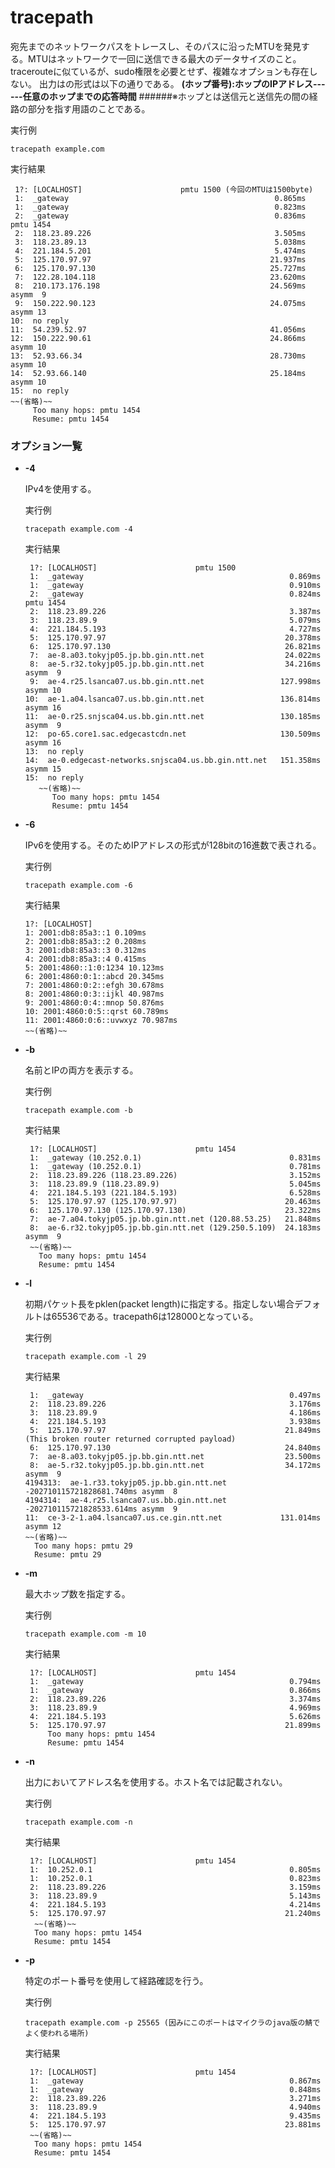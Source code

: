 
[](tracepath.md)
# tracepath
宛先までのネットワークパスをトレースし、そのパスに沿ったMTUを発見する。MTUはネットワークで一回に送信できる最大のデータサイズのこと。
tracerouteに似ているが、sudo権限を必要とせず、複雑なオプションも存在しない。
出力はの形式は以下の通りである。
__(ホップ番号):ホップのIPアドレス------任意のホップまでの応答時間__
######※ホップとは送信元と送信先の間の経路の部分を指す用語のことである。
<!-- tracepath6は、traceroute6の代替であり、Linuxエラー・キューの典型的な応用例である。
商用のIPルーターはICMPエラーメッセージに十分な情報を返さないためtracepath4は現在状況としては良くない。それらがアップデートされれば、状況は変わるが今のところVan Jacobsonのトリックを使い、一連のUDPポートを掃引してトレース履歴を維持している。 -->

実行例 [](変更しない)

```
tracepath example.com
```

実行結果 [](変更しない)

```
 1?: [LOCALHOST]                      pmtu 1500 (今回のMTUは1500byte)
 1:  _gateway                                              0.865ms
 1:  _gateway                                              0.823ms
 2:  _gateway                                              0.836ms pmtu 1454
 2:  118.23.89.226                                         3.505ms
 3:  118.23.89.13                                          5.038ms
 4:  221.184.5.201                                         5.474ms
 5:  125.170.97.97                                        21.937ms
 6:  125.170.97.130                                       25.727ms
 7:  122.28.104.118                                       23.620ms
 8:  210.173.176.198                                      24.569ms asymm  9
 9:  150.222.90.123                                       24.075ms asymm 13
10:  no reply
11:  54.239.52.97                                         41.056ms
12:  150.222.90.61                                        24.866ms asymm 10
13:  52.93.66.34                                          28.730ms asymm 10
14:  52.93.66.140                                         25.184ms asymm 10
15:  no reply
~~(省略)~~
     Too many hops: pmtu 1454
     Resume: pmtu 1454
```
### オプション一覧
    
- **-4**

  IPv4を使用する。

  実行例 [](変更しない)

  ```
  tracepath example.com -4
  ```

  実行結果 [](変更しない)

  ```
   1?: [LOCALHOST]                      pmtu 1500
   1:  _gateway                                              0.869ms
   1:  _gateway                                              0.910ms
   2:  _gateway                                              0.824ms pmtu 1454
   2:  118.23.89.226                                         3.387ms
   3:  118.23.89.9                                           5.079ms
   4:  221.184.5.193                                         4.727ms
   5:  125.170.97.97                                        20.378ms
   6:  125.170.97.130                                       26.821ms
   7:  ae-8.a03.tokyjp05.jp.bb.gin.ntt.net                  24.022ms
   8:  ae-5.r32.tokyjp05.jp.bb.gin.ntt.net                  34.216ms asymm  9
   9:  ae-4.r25.lsanca07.us.bb.gin.ntt.net                 127.998ms asymm 10
  10:  ae-1.a04.lsanca07.us.bb.gin.ntt.net                 136.814ms asymm 16
  11:  ae-0.r25.snjsca04.us.bb.gin.ntt.net                 130.185ms asymm  9
  12:  po-65.core1.sac.edgecastcdn.net                     130.509ms asymm 16
  13:  no reply
  14:  ae-0.edgecast-networks.snjsca04.us.bb.gin.ntt.net   151.358ms asymm 15
  15:  no reply
     ~~(省略)~~
        Too many hops: pmtu 1454
        Resume: pmtu 1454
  ```

- **-6**

  IPv6を使用する。そのためIPアドレスの形式が128bitの16進数で表される。

  実行例 [](変更しない)

  ```
  tracepath example.com -6
  ```

  実行結果 [](変更しない)

  ```
  1?: [LOCALHOST]
  1: 2001:db8:85a3::1 0.109ms
  2: 2001:db8:85a3::2 0.208ms
  3: 2001:db8:85a3::3 0.312ms
  4: 2001:db8:85a3::4 0.415ms
  5: 2001:4860::1:0:1234 10.123ms
  6: 2001:4860:0:1::abcd 20.345ms
  7: 2001:4860:0:2::efgh 30.678ms
  8: 2001:4860:0:3::ijkl 40.987ms
  9: 2001:4860:0:4::mnop 50.876ms
  10: 2001:4860:0:5::qrst 60.789ms
  11: 2001:4860:0:6::uvwxyz 70.987ms
  ~~(省略)~~
  ```

- **-b**

  名前とIPの両方を表示する。

  実行例 [](変更しない)

  ```
  tracepath example.com -b
  ```

  実行結果 [](変更しない)

  ```
   1?: [LOCALHOST]                      pmtu 1454
   1:  _gateway (10.252.0.1)                                 0.831ms
   1:  _gateway (10.252.0.1)                                 0.781ms
   2:  118.23.89.226 (118.23.89.226)                         3.152ms
   3:  118.23.89.9 (118.23.89.9)                             5.045ms
   4:  221.184.5.193 (221.184.5.193)                         6.528ms
   5:  125.170.97.97 (125.170.97.97)                        20.463ms
   6:  125.170.97.130 (125.170.97.130)                      23.322ms
   7:  ae-7.a04.tokyjp05.jp.bb.gin.ntt.net (120.88.53.25)   21.848ms
   8:  ae-6.r32.tokyjp05.jp.bb.gin.ntt.net (129.250.5.109)  24.183ms asymm  9
   ~~(省略)~~
     Too many hops: pmtu 1454
     Resume: pmtu 1454
  ```

- **-l <length>**

  初期パケット長をpklen(packet length)に指定する。指定しない場合デフォルトは65536である。tracepath6は128000となっている。

  実行例 [](変更しない)

  ```
  tracepath example.com -l 29
  ```

  実行結果 [](変更しない)

  ```
   1:  _gateway                                              0.497ms
   2:  118.23.89.226                                         3.176ms
   3:  118.23.89.9                                           4.186ms
   4:  221.184.5.193                                         3.938ms
   5:  125.170.97.97                                        21.849ms (This broken router returned corrupted payload)
   6:  125.170.97.130                                       24.840ms
   7:  ae-8.a03.tokyjp05.jp.bb.gin.ntt.net                  23.500ms
   8:  ae-5.r32.tokyjp05.jp.bb.gin.ntt.net                  34.172ms asymm  9
  4194313:  ae-1.r33.tokyjp05.jp.bb.gin.ntt.net                 -202710115721828681.740ms asymm  8
  4194314:  ae-4.r25.lsanca07.us.bb.gin.ntt.net                 -202710115721828533.614ms asymm  9
  11:  ce-3-2-1.a04.lsanca07.us.ce.gin.ntt.net             131.014ms asymm 12
  ~~(省略)~~
    Too many hops: pmtu 29
    Resume: pmtu 29
  ```

- **-m <hops>**

  最大ホップ数を指定する。

  実行例 [](変更しない)

  ```
  tracepath example.com -m 10
  ```

  実行結果 [](変更しない)

  ```
   1?: [LOCALHOST]                      pmtu 1454
   1:  _gateway                                              0.794ms
   1:  _gateway                                              0.866ms
   2:  118.23.89.226                                         3.374ms
   3:  118.23.89.9                                           4.969ms
   4:  221.184.5.193                                         5.626ms
   5:  125.170.97.97                                        21.899ms
       Too many hops: pmtu 1454
       Resume: pmtu 1454
  ```

- **-n**

  出力においてアドレス名を使用する。ホスト名では記載されない。

  実行例 [](変更しない)

  ```
  tracepath example.com -n
  ```

  実行結果 [](変更しない)

  ```
   1?: [LOCALHOST]                      pmtu 1454
   1:  10.252.0.1                                            0.805ms
   1:  10.252.0.1                                            0.823ms
   2:  118.23.89.226                                         3.159ms
   3:  118.23.89.9                                           5.143ms
   4:  221.184.5.193                                         4.214ms
   5:  125.170.97.97                                        21.240ms
    ~~(省略)~~
    Too many hops: pmtu 1454
    Resume: pmtu 1454
  ```

- **-p <port>**

  特定のポート番号を使用して経路確認を行う。

  実行例 [](変更しない)

  ```
  tracepath example.com -p 25565 (因みにこのポートはマイクラのjava版の鯖でよく使われる場所)
  ```

  実行結果 [](変更しない)

  ```
   1?: [LOCALHOST]                      pmtu 1454
   1:  _gateway                                              0.867ms
   1:  _gateway                                              0.848ms
   2:  118.23.89.226                                         3.271ms
   3:  118.23.89.9                                           4.940ms
   4:  221.184.5.193                                         9.435ms
   5:  125.170.97.97                                        23.881ms
   ~~(省略)~~
    Too many hops: pmtu 1454
    Resume: pmtu 1454
  ```
